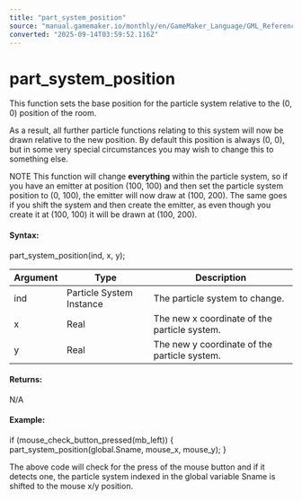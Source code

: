 ```yaml
---
title: "part_system_position"
source: "manual.gamemaker.io/monthly/en/GameMaker_Language/GML_Reference/Drawing/Particles/Particle_Systems/part_system_position.htm"
converted: "2025-09-14T03:59:52.116Z"
---
```


# part\_system\_position

This function sets the base position for the particle system relative to the (0, 0) position of the room.

As a result, all further particle functions relating to this system will now be drawn relative to the new position. By default this position is always (0, 0), but in some very special circumstances you may wish to change this to something else.

NOTE This function will change **everything** within the particle system, so if you have an emitter at position (100, 100) and then set the particle system position to (0, 100), the emitter will now draw at (100, 200). The same goes if you shift the system and then create the emitter, as even though you create it at (100, 100) it will be drawn at (100, 200).

#### Syntax:

part\_system\_position(ind, x, y);

| Argument | Type | Description |
| --- | --- | --- |
| ind | Particle System Instance | The particle system to change. |
| x | Real | The new x coordinate of the particle system. |
| y | Real | The new y coordinate of the particle system. |

#### Returns:

N/A

#### Example:

if (mouse\_check\_button\_pressed(mb\_left))
{
    part\_system\_position(global.Sname, mouse\_x, mouse\_y);
}

The above code will check for the press of the mouse button and if it detects one, the particle system indexed in the global variable Sname is shifted to the mouse x/y position.
